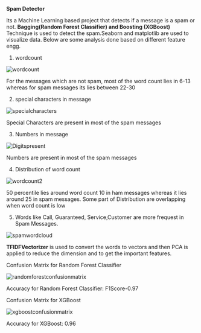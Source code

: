 **Spam Detector**

Its a Machine Learning based project that detects if a message is a spam or not. **Bagging(Random Forest Classifier) and Boosting (XGBoost)** Technique is used to detect the spam.Seaborn and matplotlib are used to visualize data. Below are some analysis done based on different feature engg.

1. wordcount

![wordcount](https://user-images.githubusercontent.com/81951806/118611781-d341f200-b7da-11eb-87b9-6c17786554f9.png)

For the messages which are not spam, most of the word count lies in 6-13 whereas for spam messages its lies between 22-30

2. special characters in message

![specialcharacters](https://user-images.githubusercontent.com/81951806/118611868-e3f26800-b7da-11eb-83b4-1ef747054675.png)

Special Characters are present in most of the spam messages

3. Numbers in message

![Digitspresent](https://user-images.githubusercontent.com/81951806/118611932-f076c080-b7da-11eb-89d7-ae61f87ceb7c.png)

Numbers are present in most of the spam messages

4. Distribution of word count

![wordcount2](https://user-images.githubusercontent.com/81951806/118612092-0e442580-b7db-11eb-85c8-50094537f98f.png)

50 percentile lies around word count 10 in ham messages whereas it lies around 25 in spam messages. Some part of Distribution are overlapping when word count is low

5. Words like Call, Guaranteed, Service,Customer are more frequest in Spam Messages.

![spamwordcloud](https://user-images.githubusercontent.com/81951806/118686662-d3b1ab80-b821-11eb-810b-cfaf18ae791e.png)


**TFIDFVectorizer** is used to convert the words to vectors and then PCA is applied to reduce the dimension and to get the important features.

Confusion Matrix for Random Forest Classifier

![randomforestconfusionmatrix](https://user-images.githubusercontent.com/81951806/118612263-392e7980-b7db-11eb-9d48-6c4739405044.png)

Accuracy for Random Forest Classifier: F1Score-0.97

Confusion Matrix for XGBoost

![xgboostconfusionmatrix](https://user-images.githubusercontent.com/81951806/118632696-4c971000-b7ee-11eb-80ac-cd309aad9967.png)

Accuracy for XGBoost: 0.96


